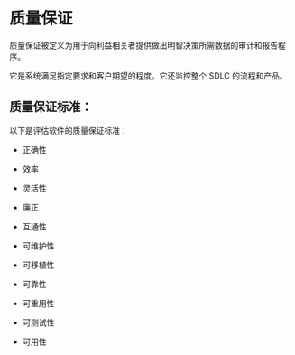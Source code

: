 # 质量保证

质量保证被定义为用于向利益相关者提供做出明智决策所需数据的审计和报告程序。

它是系统满足指定要求和客户期望的程度。它还监控整个 SDLC 的流程和产品。

## 质量保证标准：

以下是评估软件的质量保证标准：

* 正确性

* 效率

* 灵活性

* 廉正

* 互通性

* 可维护性

* 可移植性

* 可靠性

* 可重用性

* 可测试性

* 可用性
